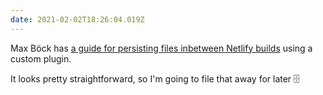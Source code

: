 ```yaml
---
date: 2021-02-02T18:26:04.019Z
---
```


Max Böck has [a guide for persisting files inbetween Netlify builds](https://mxb.dev/blog/persistent-build-folders-netlify/) using a custom plugin.

It looks pretty straightforward, so I'm going to file that away for later 🗄
